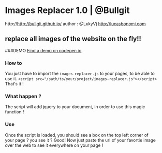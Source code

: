 Images Replacer 1.0 | @Bullgit
====================
http://http://bullgit.github.io/
author : @LukyVj
http://lucasbonomi.com 



replace all images of the website on the fly!!
----------------------------------------------

###DEMO
[Find a demo on codepen.io](http://codepen.io/LukyVj/full/tgbGn).


### How to 

You just have to import the `images-replacer.js` to your pages, to be able to use it. 
`<script src="/path/to/your/project/images-replacer.js"></script>`
That's it ! 

### What happen ?
The script will add jquery to your document, in order to use this magic function ! 

### Use
Once the script is loaded, you should see a box on the top left corner of your page ? you see it ? Good!
Now just paste the url of your favortie image over the web to see it everywhere on your page !

